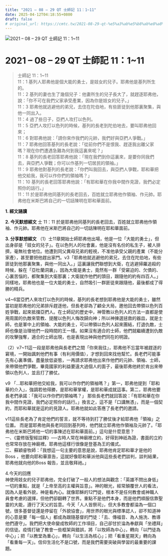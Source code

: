 ```yaml
---
title: "2021 – 08 – 29 QT 士師記 11：1~11"
date: 2025-04-12T04:18:55+0800
draft: false
# original_url: https://cmtc.tw/2021-08-29-qt-%e5%a3%ab%e5%b8%ab%e8%a8%98-11%ef%bc%9a111
---
```


![2021 – 08 – 29 QT 士師記 11：1\~11](/images/qt.jpg   "2021 – 08 – 29 QT 士師記 11：1\~11")

# 2021 – 08 – 29 QT 士師記 11：1\~11

> 士師記 11：1\~11  
> 11：1 基列人耶弗他是個大能的勇士，是妓女的兒子。耶弗他是基列所生的。  
> 11：2 基列的妻也生了幾個兒子：他妻所生的兒子長大了，就趕逐耶弗他，說：「你不可在我們父家承受產業，因為你是妓女的兒子。」  
> 11：3 耶弗他就逃避他的弟兄，去住在陀伯地，有些匪徒到他那裏聚集，與他一同出入。  
> 11：4 過了些日子，亞捫人攻打以色列。  
> 11：5 亞捫人攻打以色列的時候，基列的長老到陀伯地去，要叫耶弗他回來；  
> 11：6 對耶弗他說：「請你來作我們的元帥，我們好與亞捫人爭戰。」  
> 11：7 耶弗他回答基列的長老說：「從前你們不是恨我、趕逐我出離父家嗎？現在你們遭遇急難為何到我這裏來呢？」  
> 11：8 基列的長老回答耶弗他說：「現在我們到你這裏來，是要你同我們去，與亞捫人爭戰；你可以作基列一切居民的領袖。」  
> 11：9 耶弗他對基列的長老說：「你們叫我回去，與亞捫人爭戰，耶和華把他交給我，我可以作你們的領袖嗎？」  
> 11：10 基列的長老回答耶弗他說：「有耶和華在你我中間作見證，我們必定照你的話行。」  
> 11：11 於是耶弗他同基列的長老回去，百姓就立耶弗他作領袖、作元帥。耶弗他在米斯巴將自己的一切話陳明在耶和華面前。

**1. 經文誦讀**

**2.  今天默想經文**
士 11：11 於是耶弗他同基列的長老回去，百姓就立耶弗他作領袖、作元帥。耶弗他在米斯巴將自己的一切話陳明在耶和華面前。

**3. 分享默想經文**
（1）士11章開始士師耶弗他出場，他是一位「大能的勇士」，但出身卻是「妓女的兒子」。在以色列人的社會裏，他是沒有名份的私生子，被人排擠，毫無社會地位。他遭到同父異母兄弟的輕視，不准他承受父親的產業（不能分家產），甚至要把他趕出家門。v3「耶弗他就逃避他的弟兄，去住在陀伯地，有些匪徒到他那裏聚集，與他一同出入。」這裏讓我們聯想到大衛，在逃避掃羅追殺的時候，躲在「亞杜蘭洞裏」，因為大衛是勇士，竟然有一群「受窘迫的、欠債的、心裏苦惱的，都聚集到大衛那裏；大衛就作他們的頭目，跟隨他的約有四百人。」同樣地，耶弗他也是一位大能的勇士，自然吸引一群匪徒來跟隨他，最後都成了得勝的精兵。

v4\~6當亞捫人來攻打以色列的時候，基列的長老想到耶弗他是大能的勇士，雖然當初是耶弗他的兄弟排斥趕逐他，但長老卻為了顧全大局，邀他回去帶領以色列百姓爭戰，起來抵擋亞捫人。在士師記的歷史中，神管教以色列人的方法一直都是使用周圍的仇敵來管教、提醒以色列人悔改歸向神；所以神揀選拯救的器皿，就是士師，也是軍中上的領袖、大能的勇士，可以帶領以色列人起來團結，打退仇敵，士師也像是治理他們一段時間的王一樣。如果沒有適合的士師，他們就繼續遭到仇敵的攻擊強奪，適合的士師出現，也是表現出神與他們同在的明證。

（2）v7\~11這一段是耶弗他與長老們之間「你來我往」，耶弗他不忘當年被趕逐的窘境，一開始諷刺他們有事（有利用價值），才想到回來找他幫忙。長老們可能事先有心裏準備，盡量放低姿態，一再請求耶弗他出來作他們的元帥、領袖、士師，來帶領他們爭戰，畢竟國家的利益要遠大過個人的面子，最後耶弗他終於肯出來帶領以色列人，並且打了勝仗。

v9 「…耶和華把他交給我，我可以作你們的領袖嗎？」第一，耶弗他提到「耶和華的介入」，強調若他得勝，是耶和華掌權，是耶和華成就這事。第二，耶弗他要長老們承諾：「我可以作你們的領袖嗎？」 那些長老們就回答說：「有耶和華在你我中間作見證，我們必定照你的話行。」換言之，這不是「口講無憑」，而是一個契約，而耶和華就是這約的見證人。耶弗他就如此答應了長老們的邀請。

v11這些長老為了肯定他們的誓言，就不等待到打了勝仗後才給耶弗他「領袖」之位置。 而是當耶弗他與長老同回到基列時，他們就立耶弗他作領袖及元帥了。「耶弗他在米斯巴將他一切的事陳述在耶和華面前。」這句是什麼意思？  
一、《靈修版聖經註釋》──古時人常在神廟裡立約，好得到神祇為證，書面的立約也常常存放在神廟裡。耶弗他這樣行很像是登基為王的儀式。  
二、蘇穎睿牧師：「我想這一句主要的意思是說，耶弗他肯定耶和華才是他的 Boss ，他要向耶和華禀告，這就好像耶和華派他與這些長老們談判，談判結果，耶弗他就向他的Boss 報告，並且敬拜祂。」

4.今天的回應  
神使用妓女的兒子耶弗他，完全打破了一般人的想法與觀念：「英雄不問出身低」一切的重點，就是「上帝至高的主權與旨意」。神的眼光，經常顛覆世人的看法，因為人是看外貌，神是看內心。就像耶穌的12門徒，根本不是任何教會或神職人員會考慮的選擇，但他們卻翻轉了世界。重點不是他們本身，而是他們順服信靠聖靈的大能，遵行了天父的旨意。今天「人人皆祭司」，但大多教會都淪為一個口號，很多基督徒還是停留在「外貌協會」，用世界的眼光與標準認人，卻不知道神的心意是要「每一個人」都成為跟隨基督的門徒：「去、傳福音、為人施洗、教導他們遵守」。我們把大使命變成牧師的工作項目，自己卻甘於淪為奉獻與「坐禮拜」的信徒。疫情打破了教會一些框架與錯誤，將「以牧師為中心」，轉向「以門徒為中心」；把「以教堂為重心」，轉向「以生活為核心」；把「看重星期天」轉向為「看重每一天」。信仰生活化不是口號，而是我們需要突破與學習的最重要的課題。

